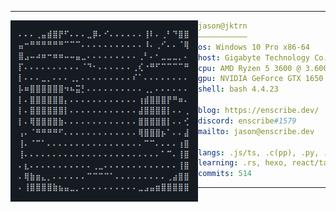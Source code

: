 <hr>

<img align="left" src="ascii.png" width="300" /> 

```yaml
jason@jktrn
———————————
os: Windows 10 Pro x86-64
host: Gigabyte Technology Co., Ltd. B550M DS3H
cpu: AMD Ryzen 5 3600 @ 3.600GHz
gpu: NVIDIA GeForce GTX 1650 SUPER
shell: bash 4.4.23

blog: https://enscribe.dev/
discord: enscribe#1579
mailto: jason@enscribe.dev

langs: .js/ts, .c(pp), .py, .cs, .html, .css
learning: .rs, hexo, react/tailwind, neovim
commits: 514
```

<hr>
